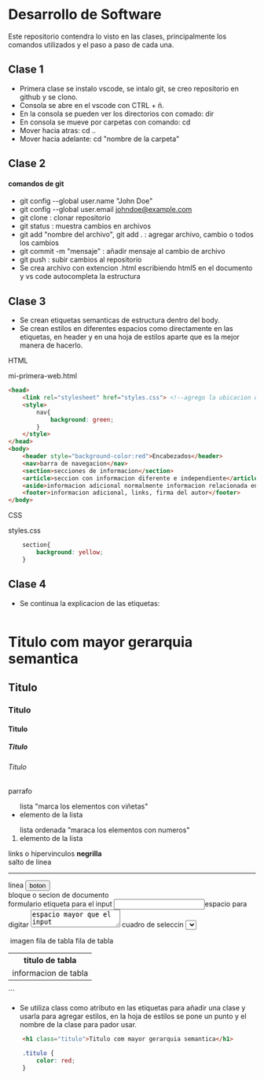 # Desarrollo de Software

Este repositorio contendra lo visto en las clases, principalmente los comandos utilizados y el paso a paso de cada una.

## Clase 1

- Primera clase se instalo vscode, se intalo git, se creo repositorio en github y se clono.
- Consola se abre en el vscode con CTRL + ñ.
- En la consola se pueden ver los directorios con comado: dir
- En consola se mueve por carpetas con comando: cd
- Mover hacia atras: cd ..
- Mover hacia adelante: cd "nombre de la carpeta"

## Clase 2
#### comandos de git
- git config --global user.name "John Doe"
- git config --global user.email johndoe@example.com
- git clone : clonar repositorio
- git status : muestra cambios en archivos
- git add "nombre del archivo", git add . : agregar archivo, cambio o todos los cambios
- git commit -m "mensaje" : añadir mensaje al cambio de archivo
- git push : subir cambios al repositorio
- Se crea archivo con extencion .html escribiendo html5 en el documento y vs code autocompleta la estructura

## Clase 3

- Se crean etiquetas semanticas de estructura dentro del body.
- Se crean estilos en diferentes espacios como directamente en las etiquetas, en header y en una hoja de estilos aparte que es la mejor manera de hacerlo.

HTML

mi-primera-web.html
```html
<head>
    <link rel="stylesheet" href="styles.css"> <!--agrego la ubicacion del archivo css--> 
    <style>
        nav{
            background: green;
        }
    </style>
</head>
<body>
    <header style="background-color:red">Encabezados</header>
    <nav>barra de navegacion</nav>
    <section>secciones de informacion</section>
    <article>seccion con informacion diferente e independiente</article>
    <aside>informacion adicional normalmente informacion relacionada en un lateral de la pagina</aside>
    <footer>informacion adicional, links, firma del autor</footer>
</body>
```
CSS

styles.css
```css
    section{
        background: yellow;
    }
```

## Clase 4
- Se continua la explicacion de las etiquetas:
  
    ```html
<h1>Titulo com mayor gerarquia semantica</h1>
<h2>Titulo</h2>
<h3>Titulo</h3>
<h4>Titulo</h4>
<h5>Titulo</h5>
<h6>Titulo</h6>
<p>parrafo</p>
<ul> lista "marca los elementos con viñetas"
    <li>elemento de la lista</li>
</ul>
<ol> lista ordenada "maraca los elementos con numeros"
    <li>elemento de la lista</li>
</ol>
<a>links o hipervinculos</a>
<b>negrilla</b>
<br>salto de linea</br>
<hr>linea</hr>
<button>boton</button>
<div>bloque o secion de documento</div>
<form> formulario
    <lable>etiqueta para el input</lable>
    <input>espacio para digitar</input>
    <textarea>espacio mayor que el input</textarea>
    <checkbox>cuadro de seleccin</checkbox>
    <select>lista de seleccion</select>
</form>
<img/> imagen
<table>
    <tr> fila de tabla
        <th>titulo de tabla</th>
    </tr>
    <tr> fila de tabla
        <td>informacion de tabla</td>
    </tr>
</table>
    ```

- Se utiliza class como atributo en las etiquetas para añadir una clase y usarla para agregar estilos, en la hoja de estilos se pone un punto y el nombre de la clase para pador usar. 

```html
    <h1 class="titulo">Titulo com mayor gerarquia semantica</h1>
```

```css
    .titulo {
        color: red; 
    }
```